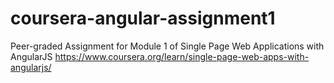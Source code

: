 # coursera-angular-assignment1
Peer-graded Assignment for Module 1 of Single Page Web Applications with AngularJS https://www.coursera.org/learn/single-page-web-apps-with-angularjs/
